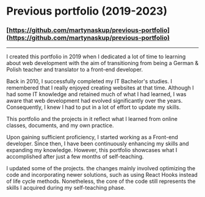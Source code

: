 # Previous portfolio (2019-2023)
### [https://github.com/martynaskup/previous-portfolio](https://github.com/martynaskup/previous-portfolio)
<hr />

I created this portfolio in 2019 when I dedicated a lot of time to learning about web development with the aim of transitioning from being a German & Polish teacher and translator to a front-end developer.

Back in 2010, I successfully completed my IT Bachelor's studies. I remembered that I really enjoyed creating websites at that time. Although I had some IT knowledge and retained much of what I had learned, I was aware that web development had evolved significantly over the years. Consequently, I knew I had to put in a lot of effort to update my skills.

This portfolio and the projects in it reflect what I learned from online classes, documents, and my own practice.

Upon gaining sufficient proficiency, I started working as a Front-end developer. Since then, I have been continuously enhancing my skills and expanding my knowledge. However, this portfolio showcases what I accomplished after just a few months of self-teaching.

I updated some of the projects. the changes mainly involved optimizing the code and incorporating newer solutions, such as using React Hooks instead of life cycle methods. Nonetheless, the core of the code still represents the skills I acquired during my self-teaching phase.
